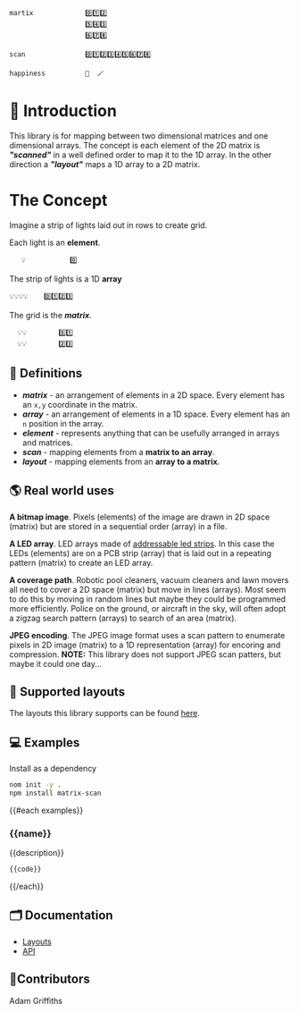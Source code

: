```
martix             0️⃣1️⃣2️⃣
                   5️⃣4️⃣3️⃣
                   6️⃣7️⃣8️⃣

scan               0️⃣1️⃣2️⃣3️⃣4️⃣5️⃣6️⃣7️⃣8️⃣

happiness          🎉  🪄
```

# 🔢 Introduction

This library is for mapping between two dimensional matrices and one dimensional arrays.
The concept is each element of the 2D matrix is ***"scanned"*** in a well defined order
to map it to the 1D array. In the other direction a ***"layout"*** maps a 1D array to
a 2D matrix.

# The Concept

Imagine a strip of lights laid out in rows to create grid.

Each light is an **element**.
```
   💡           0️⃣
```

The strip of lights is a 1D **array**
```
💡💡💡💡    0️⃣1️⃣2️⃣3️⃣
```

The grid is the ***matrix***.
```
  💡💡        0️⃣1️⃣
  💡💡        2️⃣3️⃣
```


## 📖 Definitions

 - ***matrix*** - an arrangement of elements in a 2D space. Every element has an `x,y` coordinate in the matrix.
 - ***array*** - an arrangement of elements in a 1D space. Every element has an `n` position in the array.
 - ***element*** - represents anything that can be usefully arranged in arrays and matrices.
 - ***scan*** - mapping elements from a **matrix to an array**.
 - ***layout*** - mapping elements from an **array to a matrix**.

## 🌎 Real world uses

**A bitmap image**. Pixels (elements) of the image are drawn in 2D space (matrix) but are stored in a sequential order (array) in a file.

**A LED array**. LED arrays made of [addressable led strips](https://www.google.com/search?q=addressable%20led%20strip). In this case the LEDs (elements) are on a PCB strip (array) that is laid out in a repeating pattern (matrix) to create an LED array.

**A coverage path**. Robotic pool cleaners, vacuum cleaners and lawn movers all need to cover a 2D space (matrix) but move in lines (arrays). Most seem to do this by moving in random lines but maybe they could be programmed more efficiently. Police on the ground, or aircraft in the sky, will often adopt a zigzag search pattern (arrays) to search of an area (matrix).

**JPEG encoding**. The JPEG image format uses a scan pattern to enumerate pixels in 2D image (matrix) to a 1D representation (array) for encoring and compression. **NOTE:** This library does not support JPEG scan patters, but maybe it could one day...

## 🔢 Supported layouts

The layouts this library supports can be found [here](docs/generated/layouts/layouts.md).

## 💻 Examples

Install as a dependency
```bash
nom init -y .
npm install matrix-scan
```

{{#each examples}}
### {{name}}
{{description}}

```js
{{code}}
```

{{/each}}

## 🗂 Documentation

* [Layouts](docs/generated/layouts/layouts.md)
* [API](docs/generated/api/matrix-scan.md)

## 🧍Contributors

Adam Griffiths
